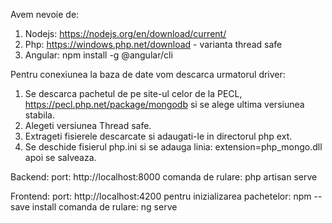 Avem nevoie de: 
1. Nodejs: https://nodejs.org/en/download/current/
2. Php: https://windows.php.net/download - varianta thread safe
3. Angular: npm install -g @angular/cli

Pentru conexiunea la baza de date vom descarca urmatorul driver:
1. Se descarca pachetul de pe site-ul celor de la PECL, https://pecl.php.net/package/mongodb si se alege ultima versiunea stabila.
2. Alegeti versiunea Thread safe.
3. Extrageti fisierele descarcate si adaugati-le in directorul php ext.
4. Se deschide fisierul php.ini si se adauga linia: extension=php_mongo.dll apoi se salveaza.

Backend:
port: http://localhost:8000
comanda de rulare: php artisan serve

Frontend:
port: http://localhost:4200
pentru inizializarea pachetelor: npm --save install
comanda de rulare: ng serve


